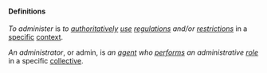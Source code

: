 #### Definitions

*To administer* is *to [authoritatively](https://github.com/gcassel/Modular-Organization-Terminology/blob/master/terms/authority.md) [use](https://github.com/gcassel/Modular-Organization-Terminology/blob/master/terms/use.md) [regulations](https://github.com/gcassel/Modular-Organization-Terminology/blob/master/terms/regulate.md) and/or [restrictions](https://github.com/gcassel/Modular-Organization-Terminology/blob/master/terms/restrict.md)* in a [specific](https://github.com/gcassel/Modular-Organization-Terminology/blob/master/terms/specific.md) [context](https://github.com/gcassel/Modular-Organization-Terminology/blob/master/terms/context.md).

*An administrator*, or admin, is *an [agent](https://github.com/gcassel/Modular-Organizing-Terminology/blob/master/terms/agent.md) who [performs](https://github.com/gcassel/Modular-Organizing-Terminology/blob/master/terms/perform.md) an administrative [role](https://github.com/gcassel/Modular-Organizing-Terminology/blob/master/terms/role.md)* in a specific [collective](https://github.com/gcassel/Modular-Organizing-Terminology/blob/master/compound-terms/group-agent.md).
